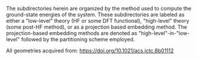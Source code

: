 The subdirectories herein are organized by the method used to compute the ground-state energies of the system. These subdirectories are labeled as either a "low-level" theory (HF or some DFT functional), "high-level" theory (some post-HF method), or as a projection based embedding method. The projection-based embedding methods are denoted as "high-level"-in-"low-level" followed by the partitioning scheme employed.

All geometries acquired from: https://doi.org/10.1021/acs.jctc.8b01112
